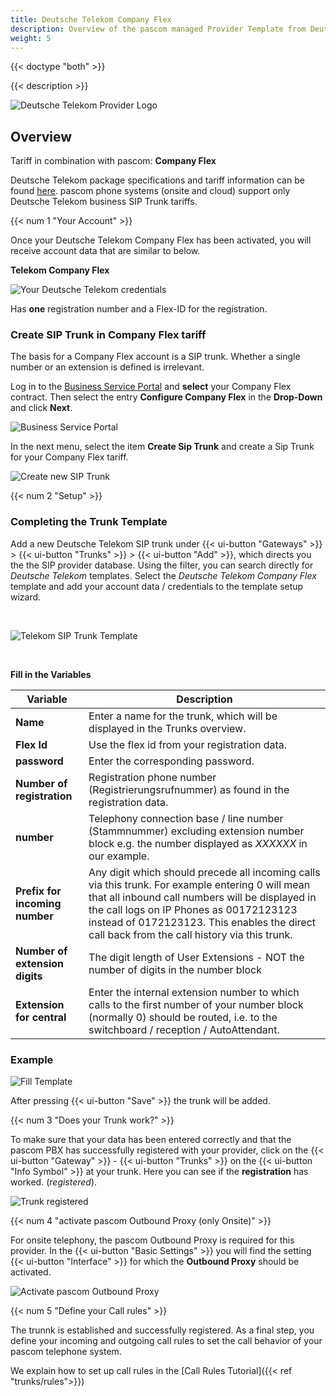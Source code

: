 ```yaml
---
title: Deutsche Telekom Company Flex
description: Overview of the pascom managed Provider Template from Deutsche Telekom
weight: 5
---
```


{{< doctype "both"  >}}

{{< description >}}

![Deutsche Telekom Provider Logo](deutsche-telekom-logo.png?width=50%)

## Overview

Tariff in combination with pascom: **Company Flex**  


Deutsche Telekom package specifications and tariff information can be found [here](https://geschaeftskunden.telekom.de/internet-dsl/tarife/festnetz-internet-dsl/companyflex). pascom phone systems (onsite and cloud) support only Deutsche Telekom business SIP Trunk tariffs.  

{{< num 1 "Your Account" >}}

Once your Deutsche Telekom  Company Flex has been activated, you will receive account data that are similar to below. 


**Telekom Company Flex**

![Your Deutsche Telekom credentials](telekom-accessdata.png?width=100%)

Has **one** registration number and a Flex-ID for the registration.

### Create SIP Trunk in Company Flex tariff

The basis for a Company Flex account is a SIP trunk. Whether a single number or an extension is defined is irrelevant.

Log in to the [Business Service Portal](https://bsp.t-mobile.de/portal/) and **select** your Company Flex contract. Then select the entry **Configure Company Flex** in the **Drop-Down** and click **Next**.

![Business Service Portal](contract.png?width=100%)

In the next menu, select the item **Create Sip Trunk** and create a Sip Trunk for your Company Flex tariff.

![Create new SIP Trunk](create-siptrunk.png?width=100%)

{{< num 2 "Setup" >}}

### Completing the Trunk Template

Add a new Deutsche Telekom SIP trunk under {{< ui-button "Gateways" >}} > {{< ui-button "Trunks" >}} > {{< ui-button "Add" >}}, which directs you the the SIP provider database. Using the filter, you can search directly for *Deutsche Telekom* templates. Select the *Deutsche Telekom Company Flex* template and add your account data / credentials to the template setup wizard.

<br />

![Telekom SIP Trunk Template](choose-template.de.PNG)

<br />

**Fill in the Variables**

|Variable|Description|
|---|---|
|**Name**|Enter a name for the trunk, which will be displayed in the Trunks overview.|
|**Flex Id**|Use the flex id from your registration data.|
|**password**|Enter the corresponding password.|
|**Number of registration**|Registration phone number (Registrierungsrufnummer) as found in the registration data.|
|**number**|Telephony connection base / line number (Stammnummer) excluding extension number block e.g. the number displayed as *XXXXXX* in our example.|
|**Prefix for incoming number**|Any digit which should precede all incoming calls via this trunk. For example entering 0 will mean that all inbound call numbers will be displayed in the call logs on IP Phones as 00172123123 instead of 0172123123. This enables the direct call back from the call history via this trunk.|
|**Number of extension digits**|The digit length of User Extensions - NOT the number of digits in the number block|
|**Extension for central**|Enter the internal extension number to which calls to the first number of your number block (normally 0) should be routed, i.e. to the switchboard / reception / AutoAttendant.|

### Example

![Fill Template](fill-variables.png?width=70%)

After pressing {{< ui-button "Save" >}} the trunk will be added. 

{{< num 3 "Does your Trunk work?" >}}

To make sure that your data has been entered correctly and that the pascom PBX has successfully registered with your provider, click on the {{< ui-button "Gateway" >}} - {{< ui-button "Trunks" >}} on the {{< ui-button "Info Symbol" >}} at your trunk.
Here you can see if the **registration** has worked. (*registered*).

![Trunk registered](registered-template.en.PNG?width=50%)

{{< num 4 "activate pascom Outbound Proxy (only Onsite)" >}}

For onsite telephony, the pascom Outbound Proxy is required for this provider. In the {{< ui-button "Basic Settings" >}} you will find the setting {{< ui-button "Interface" >}} for which the **Outbound Proxy** should be activated.

![Activate pascom Outbound Proxy](setup_op.en.jpg?width=70%)

{{< num 5 "Define your Call rules" >}}

The trunnk is established and successfully registered. As a final step, you define your incoming and outgoing call rules to set the call behavior of your pascom telephone system. 

We explain how to set up call rules in the [Call Rules Tutorial]({{< ref "trunks/rules">}})
